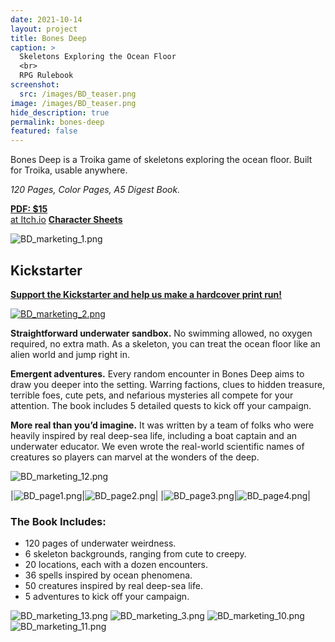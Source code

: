 ```yaml
---
date: 2021-10-14
layout: project
title: Bones Deep
caption: >
  Skeletons Exploring the Ocean Floor
  <br>
  RPG Rulebook
screenshot:
  src: /images/BD_teaser.png
image: /images/BD_teaser.png
hide_description: true
permalink: bones-deep
featured: false
---
```


<div class="shoppingCard">
  <p>Bones Deep is a Troika game of skeletons exploring the ocean floor. Built for Troika, usable anywhere.</p>
  <p><i>120 Pages, Color Pages, A5 Digest Book.</i></p>
  <div class="shoppingButtons">
    <a target="_blank" href="https://davidschirduan.itch.io/bones-deep" class="btn shoppingButton itchBTN"><strong>PDF: $15</strong><br>at Itch.io</a>
    <a target="_blank" href="/files/BonesDeep_sheets.pdf" class="btn shoppingButton itchBTN"><strong>Character Sheets</strong></a>
  </div>
</div>

![BD_marketing_1.png](/images/BD_marketing_1.png)

## Kickstarter

[**Support the Kickstarter and help us make a hardcover print run!**](https://www.kickstarter.com/projects/technicalgrimoire/bones-deep/)

[![BD_marketing_2.png](/images/BD_marketing_2.png)](https://www.kickstarter.com/projects/technicalgrimoire/bones-deep/)

**Straightforward underwater sandbox.** No swimming allowed, no oxygen required, no extra math. As a skeleton, you can treat the ocean floor like an alien world and jump right in.

**Emergent adventures.** Every random encounter in Bones Deep aims to draw you deeper into the setting. Warring factions, clues to hidden treasure, terrible foes, cute pets, and nefarious mysteries all compete for your attention. The book includes 5 detailed quests to kick off your campaign. 

**More real than you’d imagine.** It was written by a team of folks who were heavily inspired by real deep-sea life, including a boat captain and an underwater educator. We even wrote the real-world scientific names of creatures so players can marvel at the wonders of the deep.

![BD_marketing_12.png](/images/BD_marketing_12.png)


|![BD_page1.png](/images/BD_page1.png)|![BD_page2.png](/images/BD_page2.png)|
|![BD_page3.png](/images/BD_page3.png)|![BD_page4.png](/images/BD_page4.png)|

### The Book Includes:

 - 120 pages of underwater weirdness.
 - 6 skeleton backgrounds, ranging from cute to creepy.
 - 20 locations, each with a dozen encounters.
 - 36 spells inspired by ocean phenomena.
 - 50 creatures inspired by real deep-sea life.
 - 5 adventures to kick off your campaign.

![BD_marketing_13.png](/images/BD_marketing_13.png)
![BD_marketing_3.png](/images/BD_marketing_3.png)
![BD_marketing_10.png](/images/BD_marketing_10.png)
![BD_marketing_11.png](/images/BD_marketing_11.png)
